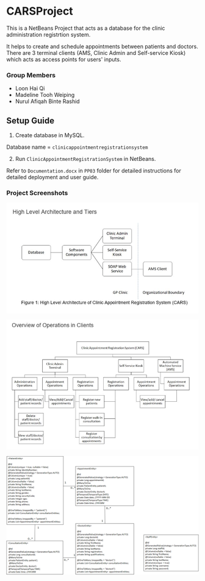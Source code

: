 # CARSProject

This is a NetBeans Project that acts as a database for the clinic administration registrtion system.

It helps to create and schedule appointments between patients and doctors. There are 3 terminal clients (AMS, Clinic Admin and Self-service Kiosk) which acts as access points for users' inputs.

### Group Members

 - Loon Hai Qi 
 - Madeline Tooh Weiping 
 - Nurul Afiqah Binte Rashid 

## Setup Guide

1. Create database in MySQL.

Database name = `clinicappointmentregistrationsystem`

2. Run `ClinicAppointmentRegistrationSystem` in NetBeans.

Refer to `Documentation.docx` in `PP03` folder for detailed instructions for detailed deployment and user guide.

### Project Screenshots

![HighLevelArchitecture](https://github.com/aficat/CARSProject/blob/master/PP03/img/High%20Level%20Architecture.JPG?raw=true)

![OperationsOverview](https://github.com/aficat/CARSProject/blob/master/PP03/img/Operations%20Overview.JPG?raw=true)

![EntityClasses](PP03/img/Entity%20Classes.png?raw=true)